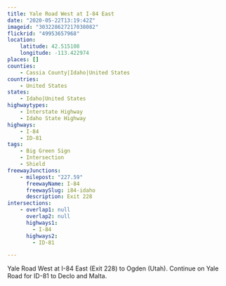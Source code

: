 ```yaml
---
title: Yale Road West at I-84 East
date: "2020-05-22T13:19:42Z"
imageid: "303228627217038082"
flickrid: "49953657968"
location:
    latitude: 42.515108
    longitude: -113.422974
places: []
counties:
    - Cassia County|Idaho|United States
countries:
    - United States
states:
    - Idaho|United States
highwaytypes:
    - Interstate Highway
    - Idaho State Highway
highways:
    - I-84
    - ID-81
tags:
    - Big Green Sign
    - Intersection
    - Shield
freewayJunctions:
    - milepost: "227.59"
      freewayName: I-84
      freewaySlug: i84-idaho
      description: Exit 228
intersections:
    - overlap1: null
      overlap2: null
      highways1:
        - I-84
      highways2:
        - ID-81

---
```

Yale Road West at I-84 East (Exit 228) to Ogden (Utah).  Continue on Yale Road for ID-81 to Declo and Malta.